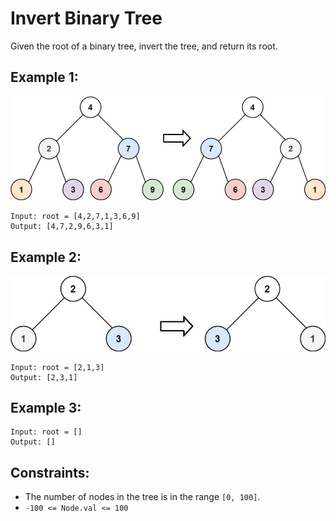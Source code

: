 # Invert Binary Tree

Given the root of a binary tree, invert the tree, and return its root.

## Example 1:

![Invert Binary Tree](./images/example_1.png "Invert Binary Tree")

```
Input: root = [4,2,7,1,3,6,9]
Output: [4,7,2,9,6,3,1]
```

## Example 2:

![Invert Binary Tree](./images/example_2.jpg "Invert Binary Tree")

```
Input: root = [2,1,3]
Output: [2,3,1]
```

## Example 3:

```
Input: root = []
Output: []
```

## Constraints:

* The number of nodes in the tree is in the range `[0, 100]`.
* `-100 <= Node.val <= 100`
